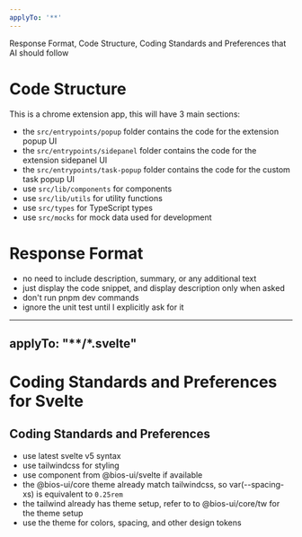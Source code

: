 ```yaml
---
applyTo: '**'
---
```

Response Format, Code Structure, Coding Standards and Preferences that AI should follow

# Code Structure
This is a chrome extension app, this will have 3 main sections:
- the `src/entrypoints/popup` folder contains the code for the extension popup UI
- the `src/entrypoints/sidepanel` folder contains the code for the extension sidepanel UI
- the `src/entrypoints/task-popup` folder contains the code for the custom task popup UI
- use `src/lib/components` for components
- use `src/lib/utils` for utility functions
- use `src/types` for TypeScript types
- use `src/mocks` for mock data used for development

# Response Format
- no need to include description, summary, or any additional text
- just display the code snippet, and display description only when asked
- don't run pnpm dev commands
- ignore the unit test until I explicitly ask for it

---
applyTo: "**/*.svelte"
---
# Coding Standards and Preferences for Svelte

## Coding Standards and Preferences
- use latest svelte v5 syntax
- use tailwindcss for styling
- use component from @bios-ui/svelte if available
- the @bios-ui/core theme already match tailwindcss, so var(--spacing-xs) is equivalent to `0.25rem`
- the tailwind already has theme setup, refer to to @bios-ui/core/tw for the theme setup
- use the theme for colors, spacing, and other design tokens
